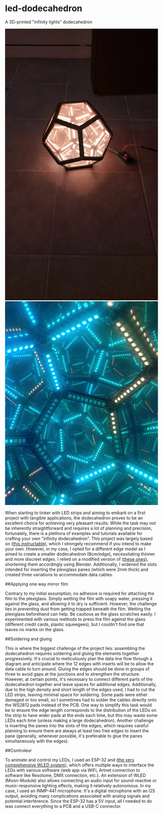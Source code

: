 # led-dodecahedron
A 3D-printed "infinity lights" dodecahedron

![front view](images/front_view.jpg)
![inside view](images/inside_view.jpg)

When starting to tinker with LED strips and aiming to embark on a first project with tangible applications, the dodecahedron proves to be an excellent choice for achieving very pleasant results. While the task may not be inherently straightforward and requires a lot of planning and precision, fortunately, there is a plethora of examples and tutorials available for crafting your own "infinity dodecahedron".
This project was largely based on ([this instructable](https://www.instructables.com/Infinity-Dodecahedron-Mirror/)), which I strongely recommend if you intend to make your own.
However, in my case, I opted for a different edge model as I aimed to create a smaller dodecahedron (8cm/edge), necessitating thinner and more discreet edges. I relied on a modified version of ([these ones](https://www.printables.com/fr/model/41457-diy-infinity-dodecahedron/comments)), shortening them accordingly using Blender. Additionally, I widened the slots intended for inserting the plexiglass panes (which were 2mm thick) and created three variations to accommodate data cables.

##Applying one way mirror film

Contrary to my initial assumption, no adhesive is required for attaching the film to the plexiglass. Simply wetting the film with soapy water, pressing it against the glass, and allowing it to dry is sufficient. However, the challenge lies in preventing dust from getting trapped beneath the film. Wetting the plexiglass beforehand can help. Be cautious as the glass scratches easily. I experimented with various methods to press the film against the glass (different credit cards, plastic squeegees), but I couldn't find one that leaves no marks on the glass.

##Soldering and gluing

This is where the biggest challenge of the project lies: assembling the dodecahedron requires soldering and gluing the elements together progressively. It's crucial to meticulously plan the data line flow through a diagram and anticipate where the 12 edges with inserts will be to allow the data cable to turn around. 
Gluing the edges should be done in groups of three to avoid gaps at the junctions and to strengthen the structure. However, at certain points, it's necessary to connect different parts of the dodecahedron together and leave spaces for additional edges. Additionally, due to the high density and short length of the edges used, I had to cut the LED strips, leaving minimal space for soldering. Some pads were either damaged or too small, so I sometimes had to solder the cables directly onto the WS2812 pads instead of the PCB. One way to simplify this task would be to ensure the edge length corresponds to the distribution of the LEDs on the strip to have wider pads at the ends each time, but this may waste some LEDs each time (unless making a large dodecahedron). 
Another challenge is inserting the panes into the slots of the edges, which requires careful planning to ensure there are always at least two free edges to insert the pane (generally, whenever possible, it's preferable to glue the panes simultaneously with the edges).

##Controleur

To animate and control my LEDs, I used an ESP-32 and ([the very comprehensive WLED system](https://kno.wled.ge/)), which offers multiple ways to interface the LEDs with various software (web app via WiFi, Artnet connection to software like Resolume, DMX connection, etc.). An extension of WLED (Moon-Module) also allows connecting an audio input for sound-reactive or music-responsive lighting effects, making it relatively autonomous. In my case, I used an INMP-441 microphone. It's a digital microphone with an I2S output, avoiding many complications associated with analog signals and potential interference. Since the ESP-32 has a 5V input, all I needed to do was connect everything to a PCB and a USB-C connector.

